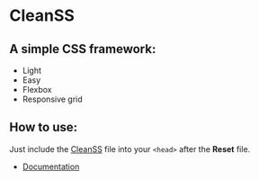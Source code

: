 # CleanSS

## A simple CSS framework:

- Light
- Easy
- Flexbox
- Responsive grid


## How to use:
Just include the [CleanSS](css/cleanss.css) file into your ``` <head> ``` after the **Reset** file.

* [Documentation](https://samuelramox.github.io/cleanss/)  



